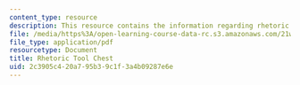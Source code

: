 ```yaml
---
content_type: resource
description: This resource contains the information regarding rhetoric tool chest.
file: /media/https%3A/open-learning-course-data-rc.s3.amazonaws.com/21w-747-rhetoric-spring-2015/2c3905c420a795b39c1f3a4b09287e6e_MIT21W_747S15_rhetoric.pdf
file_type: application/pdf
resourcetype: Document
title: Rhetoric Tool Chest
uid: 2c3905c4-20a7-95b3-9c1f-3a4b09287e6e
---
```

